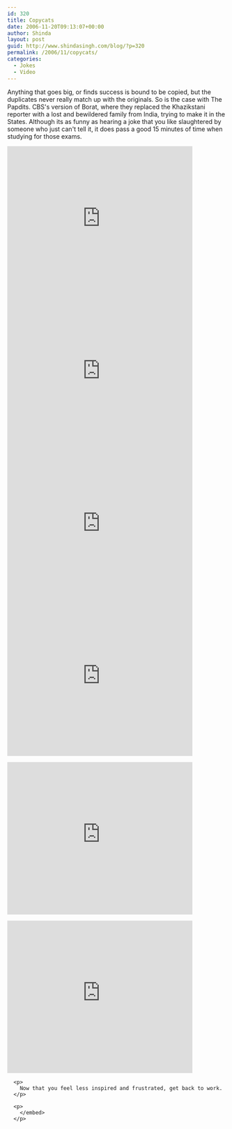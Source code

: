 ```yaml
---
id: 320
title: Copycats
date: 2006-11-20T09:13:07+00:00
author: Shinda
layout: post
guid: http://www.shindasingh.com/blog/?p=320
permalink: /2006/11/copycats/
categories:
  - Jokes
  - Video
---
```

Anything that goes big, or finds success is bound to be copied, but the duplicates never really match up with the originals. So is the case with The Papdits. CBS's version of Borat, where they replaced the Khazikstani reporter with a lost and bewildered family from India, trying to make it in the States. Although its as funny as hearing a joke that you like slaughtered by someone who just can't tell it, it does pass a good 15 minutes of time when studying for those exams.

<embed src="http://www.youtube.com/v/RNviUZYmnLg" width="425" height="350" type="application/x-shockwave-flash" wmode="transparent">
</embed>

<embed src="http://www.youtube.com/v/zzx3Zsuzeeg" width="425" height="350" type="application/x-shockwave-flash" wmode="transparent">
</embed>

<embed src="http://www.youtube.com/v/t66VGlD00J8" width="425" height="350" type="application/x-shockwave-flash" wmode="transparent">
</embed>

<embed src="http://www.youtube.com/v/JZeFfpPbFww" width="425" height="350" type="application/x-shockwave-flash" wmode="transparent">
  </p> 
  
  <p>
    <embed src="http://www.youtube.com/v/uaLSneUtHyM" width="425" height="350" type="application/x-shockwave-flash" wmode="transparent">
    </embed></embed>
  </p>
  
  <p>
    <embed src="http://www.youtube.com/v/eLx3VbFuxmo" width="425" height="350" type="application/x-shockwave-flash" wmode="transparent">
      </p> 
      
      <p>
        Now that you feel less inspired and frustrated, get back to work.
      </p>
      
      <p>
        </embed>
      </p>